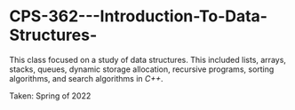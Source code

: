 # CPS-362---Introduction-To-Data-Structures-

This class focused on a study of data structures. This included lists, arrays, stacks, queues, dynamic storage allocation, recursive programs, sorting algorithms, and search algorithms in *C++*.

Taken: Spring of 2022
